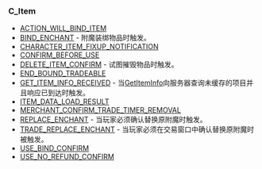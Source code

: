 ### C\_Item

* [ACTION\_WILL\_BIND\_ITEM](https://wow.gamepedia.com/ACTION_WILL_BIND_ITEM)
* [BIND\_ENCHANT](https://wow.gamepedia.com/BIND_ENCHANT) - 附魔装绑物品时触发。
* [CHARACTER\_ITEM\_FIXUP\_NOTIFICATION](https://wow.gamepedia.com/CHARACTER_ITEM_FIXUP_NOTIFICATION)
* [CONFIRM\_BEFORE\_USE](https://wow.gamepedia.com/CONFIRM_BEFORE_USE)
* [DELETE\_ITEM\_CONFIRM](https://wow.gamepedia.com/DELETE_ITEM_CONFIRM) - 试图摧毁物品时触发。
* [END\_BOUND\_TRADEABLE](https://wow.gamepedia.com/END_BOUND_TRADEABLE) 
* [GET\_ITEM\_INFO\_RECEIVED](https://wow.gamepedia.com/GET_ITEM_INFO_RECEIVED) - 当[GetItemInfo](https://wow.gamepedia.com/API_GetItemInfo)向服务器查询未缓存的项目并且响应已到达时触发。
* [ITEM\_DATA\_LOAD\_RESULT](https://wow.gamepedia.com/ITEM_DATA_LOAD_RESULT)
* [MERCHANT\_CONFIRM\_TRADE\_TIMER\_REMOVAL](https://wow.gamepedia.com/MERCHANT_CONFIRM_TRADE_TIMER_REMOVAL)
* [REPLACE\_ENCHANT](https://wow.gamepedia.com/REPLACE_ENCHANT) - 当玩家必须确认替换原附魔时触发。
* [TRADE\_REPLACE\_ENCHANT](https://wow.gamepedia.com/TRADE_REPLACE_ENCHANT) - 当玩家必须在交易窗口中确认替换原附魔时被触发。
* [USE\_BIND\_CONFIRM](https://wow.gamepedia.com/USE_BIND_CONFIRM)
* [USE\_NO\_REFUND\_CONFIRM](https://wow.gamepedia.com/USE_NO_REFUND_CONFIRM)



